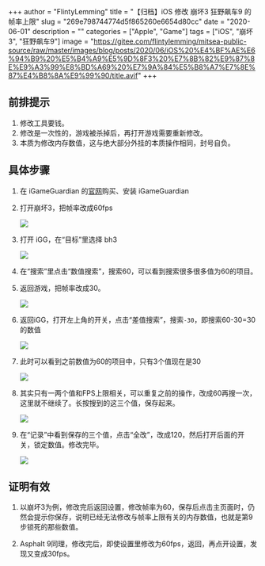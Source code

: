 +++
author = "FlintyLemming"
title = "【归档】iOS 修改 崩坏3 狂野飙车9 的帧率上限"
slug = "269e798744774d5f865260e6654d80cc"
date = "2020-06-01"
description = ""
categories = ["Apple", "Game"]
tags = ["iOS", "崩坏3", "狂野飙车9"]
image = "https://gitee.com/flintylemming/mitsea-public-source/raw/master/images/blog/posts/2020/06/iOS%20%E4%BF%AE%E6%94%B9%20%E5%B4%A9%E5%9D%8F3%20%E7%8B%82%E9%87%8E%E9%A3%99%E8%BD%A69%20%E7%9A%84%E5%B8%A7%E7%8E%87%E4%B8%8A%E9%99%90/title.avif"
+++

## 前排提示

1. 修改工具要钱。
2. 修改是一次性的，游戏被杀掉后，再打开游戏需要重新修改。
3. 本质为修改内存数值，这与绝大部分外挂的本质操作相同，封号自负。

## 具体步骤

1. 在 iGameGuardian 的[官网](http://igg-server.herokuapp.com)购买、安装 iGameGuardian

2. 打开崩坏3，把帧率改成60fps

    ![](https://gitee.com/flintylemming/mitsea-public-source/raw/master/images/blog/posts/2020/06/iOS%20%E4%BF%AE%E6%94%B9%20%E5%B4%A9%E5%9D%8F3%20%E7%8B%82%E9%87%8E%E9%A3%99%E8%BD%A69%20%E7%9A%84%E5%B8%A7%E7%8E%87%E4%B8%8A%E9%99%90/1.avif)

3. 打开 iGG，在“目标”里选择 bh3

    ![](https://gitee.com/flintylemming/mitsea-public-source/raw/master/images/blog/posts/2020/06/iOS%20%E4%BF%AE%E6%94%B9%20%E5%B4%A9%E5%9D%8F3%20%E7%8B%82%E9%87%8E%E9%A3%99%E8%BD%A69%20%E7%9A%84%E5%B8%A7%E7%8E%87%E4%B8%8A%E9%99%90/2.avif)

4. 在“搜索”里点击“数值搜索”，搜索60，可以看到搜索很多很多值为60的项目。

5. 返回游戏，把帧率改成30。

    ![](https://gitee.com/flintylemming/mitsea-public-source/raw/master/images/blog/posts/2020/06/iOS%20%E4%BF%AE%E6%94%B9%20%E5%B4%A9%E5%9D%8F3%20%E7%8B%82%E9%87%8E%E9%A3%99%E8%BD%A69%20%E7%9A%84%E5%B8%A7%E7%8E%87%E4%B8%8A%E9%99%90/3.avif)

6. 返回iGG，打开左上角的开关，点击“差值搜索”，搜索`-30`，即搜索60-30=30的数值

    ![](https://gitee.com/flintylemming/mitsea-public-source/raw/master/images/blog/posts/2020/06/iOS%20%E4%BF%AE%E6%94%B9%20%E5%B4%A9%E5%9D%8F3%20%E7%8B%82%E9%87%8E%E9%A3%99%E8%BD%A69%20%E7%9A%84%E5%B8%A7%E7%8E%87%E4%B8%8A%E9%99%90/4.avif)

7. 此时可以看到之前数值为60的项目中，只有3个值现在是30

    ![](https://gitee.com/flintylemming/mitsea-public-source/raw/master/images/blog/posts/2020/06/iOS%20%E4%BF%AE%E6%94%B9%20%E5%B4%A9%E5%9D%8F3%20%E7%8B%82%E9%87%8E%E9%A3%99%E8%BD%A69%20%E7%9A%84%E5%B8%A7%E7%8E%87%E4%B8%8A%E9%99%90/5.avif)

8. 其实只有一两个值和FPS上限相关，可以重复之前的操作，改成60再搜一次，这里就不继续了。长按搜到的这三个值，保存起来。

    ![](https://gitee.com/flintylemming/mitsea-public-source/raw/master/images/blog/posts/2020/06/iOS%20%E4%BF%AE%E6%94%B9%20%E5%B4%A9%E5%9D%8F3%20%E7%8B%82%E9%87%8E%E9%A3%99%E8%BD%A69%20%E7%9A%84%E5%B8%A7%E7%8E%87%E4%B8%8A%E9%99%90/6.avif)

9. 在“记录”中看到保存的三个值，点击“全改”，改成120，然后打开后面的开关，锁定数值。修改完毕。

    ![](https://gitee.com/flintylemming/mitsea-public-source/raw/master/images/blog/posts/2020/06/iOS%20%E4%BF%AE%E6%94%B9%20%E5%B4%A9%E5%9D%8F3%20%E7%8B%82%E9%87%8E%E9%A3%99%E8%BD%A69%20%E7%9A%84%E5%B8%A7%E7%8E%87%E4%B8%8A%E9%99%90/7.avif)

## 证明有效

1. 以崩坏3为例，修改完后返回设置，修改帧率为60，保存后点击主页面时，仍然会提示你保存，说明已经无法修改与帧率上限有关的内存数值，也就是第9步锁死的那些数值。

2. Asphalt 9同理，修改完后，即使设置里修改为60fps，返回，再点开设置，发现又变成30fps。
